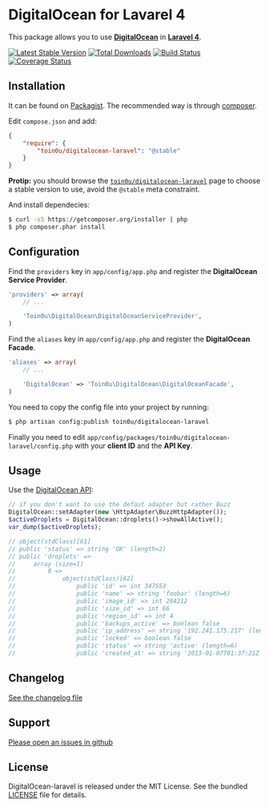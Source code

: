 DigitalOcean for Lavarel 4
==========================

This package allows you to use [**DigitalOcean**](https://github.com/toin0u/DigitalOcean) in [**Laravel 4**](http://laravel.com/).

[![Latest Stable Version](https://poser.pugx.org/toin0u/DigitalOcean-laravel/v/stable.png)](https://packagist.org/packages/toin0u/DigitalOcean-laravel)
[![Total Downloads](https://poser.pugx.org/toin0u/DigitalOcean-laravel/downloads.png)](https://packagist.org/packages/toin0u/DigitalOcean-laravel)
[![Build Status](https://secure.travis-ci.org/toin0u/DigitalOcean-laravel.png)](http://travis-ci.org/toin0u/DigitalOcean-laravel)
[![Coverage Status](https://coveralls.io/repos/toin0u/DigitalOcean-laravel/badge.png)](https://coveralls.io/r/toin0u/DigitalOcean-laravel)


Installation
------------

It can be found on [Packagist](https://packagist.org/packages/toin0u/digitalocean-laravel).
The recommended way is through [composer](http://getcomposer.org).

Edit `compose.json` and add:

```json
{
    "require": {
        "toin0u/digitalocean-laravel": "@stable"
    }
}
```
**Protip:** you should browse the
[`toin0u/digitalocean-laravel`](https://packagist.org/packages/toin0u/digitalocean-laravel)
page to choose a stable version to use, avoid the `@stable` meta constraint.

And install dependecies:

```bash
$ curl -sS https://getcomposer.org/installer | php
$ php composer.phar install
```


Configuration
-------------

Find the `providers` key in `app/config/app.php` and register the **DigitalOcean Service Provider**.

```php
'providers' => array(
    // ...

    'Toin0u\DigitalOcean\DigitalOceanServiceProvider',
)
```

Find the `aliases` key in `app/config/app.php` and register the **DigitalOcean Facade**.

```php
'aliases' => array(
    // ...

    'DigitalOcean' => 'Toin0u\DigitalOcean\DigitalOceanFacade',
)
```

You need to copy the config file into your project by running:

```bash
$ php artisan config:publish toin0u/digitalocean-laravel
```

Finally you need to edit `app/config/packages/toin0u/digitalocean-laravel/config.php` with your **client ID**
and the **API Key**.


Usage
-----

Use the [DigitalOcean API](https://github.com/toin0u/DigitalOcean#api):

```php
// if you don't want to use the defaut adapter but rather Buzz
DigitalOcean::setAdapter(new \HttpAdapter\BuzzHttpAdapter());
$activeDroplets = DigitalOcean::droplets()->showAllActive();
var_dump($activeDroplets);

// object(stdClass)[61]
// public 'status' => string 'OK' (length=2)
// public 'droplets' =>
//     array (size=1)
//         0 =>
//             object(stdClass)[62]
//                 public 'id' => int 347553
//                 public 'name' => string 'foobar' (length=6)
//                 public 'image_id' => int 284212
//                 public 'size_id' => int 66
//                 public 'region_id' => int 4
//                 public 'backups_active' => boolean false
//                 public 'ip_address' => string '192.241.175.217' (length=15)
//                 public 'locked' => boolean false
//                 public 'status' => string 'active' (length=6)
//                 public 'created_at' => string '2013-01-07T01:37:21Z' (length=20)
```


Changelog
---------

[See the changelog file](https://github.com/toin0u/DigitalOcean-laravel/blob/master/CHANGELOG.md)


Support
-------

[Please open an issues in github](https://github.com/toin0u/DigitalOcean-laravel/issues)


License
-------

DigitalOcean-laravel is released under the MIT License. See the bundled
[LICENSE](https://github.com/toin0u/DigitalOcean-laravel/blob/master/LICENSE) file for details.
